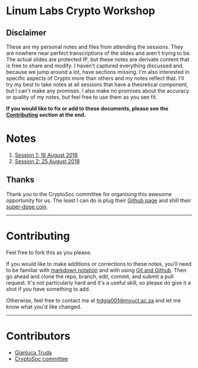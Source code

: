 # Linum Labs Crypto Workshop

## Disclaimer
These are my personal notes and files from attending the sessions. They are nowhere near perfect transcriptions of the slides and aren't trying to be. The actual slides are protected IP, but these notes are derivate content that is free to share and modify. I haven't captured everything discussed and, because we jump around a lot, have sections missing. I'm also interested in specific aspects of Crypto more than others and my notes reflect that. I'll try my best to take notes at all sessions that have a theoretical component, but I can't make any promises. I also make no promises about the accuracy or quality of my notes, but feel free to use them as you see fit. 

**If you would like to fix or add to these documents, please see the [Contributing](#contributing) section at the end.**

# Notes
1. [Session 1: 18 August 2018](/notes/01.md)
2. [Session 2: 25 August 2018](/notes/02.md)

## Thanks
Thank you to the CryptoSoc committee for organising this awesome opportunity for us. The least I can do is plug their [Github page](https://github.com/CryptoSoc) and shill their [super-dope coin](https://github.com/CryptoSoc/CryptoSocCoin). 

---
# Contributing
Feel free to fork this as you please. 

If you would like to make additions or corrections to these notes, you'll need to be familiar with [markdown notation](https://github.com/adam-p/markdown-here/wiki/Markdown-Cheatsheet) and with using [Git and Github](https://guides.github.com/activities/hello-world/). Then go ahead and clone the repo, branch, edit, commit, and submit a pull request. It's not particularly hard and it's a useful skill, so please do give it a shot if you have something to add. 

Otherwise, feel free to contact me at [trdgia001@myuct.ac.za](mailto:trdgia001@myuct.ac.za) and let me know what you'd like changed.

---

# Contributors
- [Gianluca Truda](https://github.com/gianlucatruda)
- [CryptoSoc committee](https://github.com/CryptoSoc)


